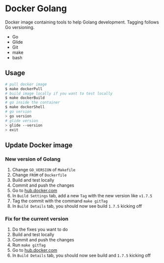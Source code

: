 # Docker Golang

Docker image containing tools to help Golang development. Tagging follows Go versioning.

- Go
- Glide
- Git
- make
- bash

## Usage

```bash
# pull docker image
$ make dockerPull
# build image locally if you want to test locally
$ make dockerBuild
# go inside the container
$ make dockerShell
# go version
> go version
# glide version
> glide --version
> exit
```

## Update Docker image

### New version of Golang

1. Change `GO_VERSION` of `Makefile`
2. Change `FROM` of `Dockerfile`
3. Build and test locally
4. Commit and push the changes
5. Go to [hub.docker.com](hub.docker.com)
6. In `Build Settings` tab, add a new `Tag` with the new version like `v1.7.5`
8. Tag the commit with the command `make gitTag`
9. In `Build Details` tab, you should now see build `1.7.5` kicking off

### Fix for the current version

1. Do the fixes you want to do
2. Build and test locally
3. Commit and push the changes
4. Run `make gitTag`
5. Go to [hub.docker.com](hub.docker.com)
6. In `Build Details` tab, you should now see build and `1.7.5` kicking off
